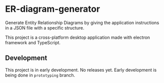 # ER-diagram-generator
Generate Entity Relationship Diagrams by giving the application instructions in a JSON file with a specific structure.

This project is a cross-platform desktop application made with electron framework and TypeScript.

## Development
This project is in early development. No releases yet. Early development is being done in <code>prototyping</code> branch.
